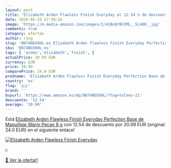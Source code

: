 ```yaml
---
layout: post
title: 'Elizabeth Arden Flawless Finish Everyday al 12.54 % de descuento'
date: 2020-05-25 17:50:54
image: 'https://m.media-amazon.com/images/I/41BoQrBV2ML._SL400_.jpg'
comments: true
category: ofertas
author: ring
slug: 'B074NG56HL-es Elizabeth Arden Flawless Finish Everyday Perfection Base...'
sku: 'B074NG56HL-es'
tags: [ 'arden','elizabeth','finish', ]
actualPrice: 20.99 EUR
currency: EUR
price: 20.99
comparePrice: 24.0 EUR
prodname: 'Elizabeth Arden Flawless Finish Everyday Perfection Base de Maquillaje  Warm Pecan  8 g'
country: 'es'
flag: '🇪🇸'
brand: ''
buyurl: 'https://www.amazon.es/dp/B074NG56HL/?tag=tolees-21'
descuento: '12.54'
average: '20.99'
---
```


Está [Elizabeth Arden Flawless Finish Everyday Perfection Base de Maquillaje  Warm Pecan  8 g](https://www.amazon.es/dp/B074NG56HL/?tag=tolees-21) con 12.54 de descuento por 20.99 EUR (original: 24.0 EUR) en el siguiente enlace!

[![Elizabeth Arden Flawless Finish Everyday](https://m.media-amazon.com/images/I/41BoQrBV2ML._SL400_.jpg)](https://www.amazon.es/dp/B074NG56HL/?tag=tolees-21)

ℹ️:


[🛒 Ver la oferta!!](https://www.amazon.es/dp/B074NG56HL/?tag=tolees-21)
